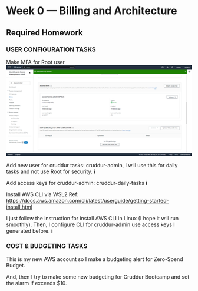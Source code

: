 # Week 0 — Billing and Architecture
## Required Homework

### USER CONFIGURATION TASKS

Make MFA for Root user
![Activate the MFA for Root](https://github.com/nikofebrianur/aws-bootcamp-cruddur-2023/blob/main/journal/assets/week-0/access%20keys%20for%20cruddur%20admin.png)

Add new user for cruddur tasks: cruddur-admin, I will use this for daily tasks and not use Root for security.
**i**

Add access keys for cruddur-admin: cruddur-daily-tasks
**i**

Install AWS CLI via WSL2
Ref: https://docs.aws.amazon.com/cli/latest/userguide/getting-started-install.html

I just follow the instruction for install AWS CLI in Linux (I hope it will run smoothly).
Then, I configure CLI for cruddur-admin use access keys I generated before.
**i**

### COST & BUDGETING TASKS
This is my new AWS account so I make a budgeting alert for Zero-Spend Budget.

And, then I try to make some new budgeting for Cruddur Bootcamp and set the alarm if exceeds $10.
